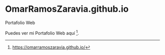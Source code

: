 # OmarRamosZaravia.github.io
Portafolio Web

Puedes ver mi Portafolio Web aquí [^1].

[^1]: <https://omarramoszaravia.github.io/>



